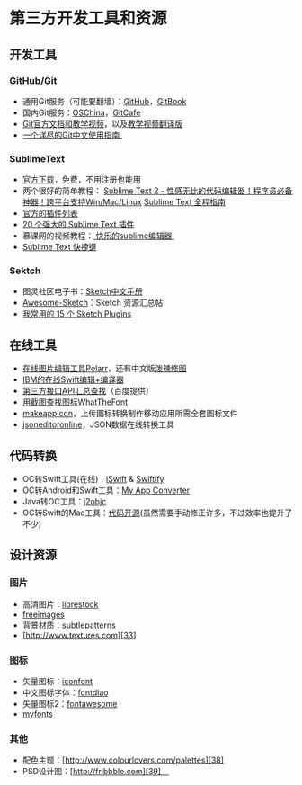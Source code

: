 # 第三方开发工具和资源
## 开发工具
### GitHub/Git
- 通用Git服务（可能要翻墙）：[GitHub][1]，[GitBook][2]
- 国内Git服务：[OSChina][3]，[GitCafe][4]
- [Git官方文档和教学视频][5]，以及[教学视频翻译版][6]
- [一个详尽的Git中文使用指南 ][7]　

### SublimeText
- [官方下载][8]，免费，不用注册也能用
- 两个很好的简单教程：
[Sublime Text 2 - 性感无比的代码编辑器！程序员必备神器！跨平台支持Win/Mac/Linux][9]
[Sublime Text 全程指南][10]
- [官方的插件列表][11]
- [20 个强大的 Sublime Text 插件][12]
- 慕课网的视频教程：[ 快乐的sublime编辑器 ][13]
- [Sublime Text 快捷键][14]

### Sektch
- 图灵社区电子书：[Sketch中文手册][15]
- [Awesome-Sketch][16]：Sketch 资源汇总帖
- [我常用的 15 个 Sketch Plugins][17]

## 在线工具
- [在线图片编辑工具Polarr][18]，还有中文版[泼辣修图][19]
- [IBM的在线Swift编辑+编译器][20]
- [第三方接口API汇总查找][21]（百度提供）
- [用截图查找图标WhatTheFont][22]
- [makeappicon][23]，上传图标转换制作移动应用所需全套图标文件
- [jsoneditoronline][24]，JSON数据在线转换工具

## 代码转换
- OC转Swift工具(在线)：[iSwift][25] & [Swiftify][26]
- OC转Android和Swift工具：[My App Converter][27]
- Java转OC工具：[j2objc][28]
- OC转Swift的Mac工具：[代码开源][29](虽然需要手动修正许多，不过效率也提升了不少)

## 设计资源
### 图片
- 高清图片：[librestock][30]
- [freeimages][31]
- 背景材质：[subtlepatterns][32]　
- [http://www.textures.com][33]

### 图标
- 矢量图标：[iconfont][34]
- 中文图标字体：[fontdiao][35]
- 矢量图标2：[fontawesome][36]
- [myfonts][37]

### 其他
- 配色主题：[http://www.colourlovers.com/palettes][38]
- PSD设计图：[http://fribbble.com][39]　


[1]:	https://github.com
[2]:	www.gitbook.com
[3]:	http://git.oschina.net
[4]:	www.gitcafe.com
[5]:	https://git-scm.com/doc
[6]:	http://www.nowcoder.com/courses/2
[7]:	https://github.com/xirong/my-git/blob/master/how-to-use-github.md
[8]:	http://www.sublimetext.com/2
[9]:	http://www.iplaysoft.com/sublimetext.html
[10]:	http://lucida.me/blog/sublime-text-complete-guide/
[11]:	https://github.com/SublimeText
[12]:	http://www.oschina.net/translate/20-powerful-sublimetext-plugins
[13]:	http://www.imooc.com/learn/333
[14]:	https://github.com/liveNo/Sublime-Tutorial
[15]:	http://www.ituring.com.cn/book/1305
[16]:	https://gitcafe.com/riku/Awesome-Sketch
[17]:	https://qdan.me/list/VKzzo-KQHDlHHX5P
[18]:	https://v3.polarr.co/#
[19]:	http://www.polaxiong.com/editor
[20]:	http://swiftlang.ng.bluemix.net/#/repl
[21]:	http://apistore.baidu.com/astore/index
[22]:	https://www.myfonts.com/WhatTheFont/
[23]:	http://makeappicon.com
[24]:	http://jsoneditoronline.org
[25]:	http://iswift.org/try
[26]:	https://objectivec2swift.com/#/converter/code
[27]:	http://t.cn/Rzpk0D4 "My App Converter"
[28]:	https://github.com/google/j2objc "j2objc"
[29]:	https://github.com/yahoojapan/objc2swift "objc2swift"
[30]:	http://librestock.com
[31]:	http://cn.freeimages.com
[32]:	http://subtlepatterns.com
[33]:	http://www.textures.com
[34]:	http://www.iconfont.cn
[35]:	http://lexrus.com/fontdiao/
[36]:	http://fontawesome.dashgame.com
[37]:	https://www.myfonts.com
[38]:	http://www.colourlovers.com/palettes
[39]:	http://fribbble.com